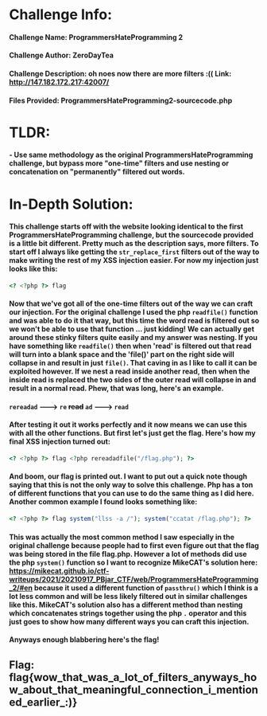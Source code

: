 # Challenge Info:

#### Challenge Name: ProgrammersHateProgramming 2

#### Challenge Author: ZeroDayTea

#### Challenge Description: oh noes now there are more filters :(( Link: http://147.182.172.217:42007/

#### Files Provided: ProgrammersHateProgramming2-sourcecode.php

# TLDR:

#### - Use same methodology as the original ProgrammersHateProgramming challenge, but bypass more "one-time" filters and use nesting or concatenation on "permanently" filtered out words.

# In-Depth Solution: 

#### This challenge starts off with the website looking identical to the first ProgrammersHateProgramming challenge, but the sourcecode provided is a little bit different. Pretty much as the description says, more filters. To start off I always like getting the `str_replace_first` filters out of the way to make writing the rest of my XSS injection easier. For now my injection just looks like this:

```php
<? <?php ?> flag
```

#### Now that we've got all of the one-time filters out of the way we can craft our injection. For the original challenge I used the php `readfile()` function and was able to do it that way, but this time the word read is filtered out so we won't be able to use that function ... just kidding! We can actually get around these stinky filters quite easily and my answer was **nesting**. If you have something like `readfile()` then when 'read' is filtered out that read will turn into a blank space and the 'file()' part on the right side will collapse in and result in just `file()`. That caving in as I like to call it can be exploited however. If we nest a read inside another read, then when the inside read is replaced the two sides of the outer read will collapse in and result in a normal read. Phew, that was long, here's an example.

#### `rereadad` ---> `re` ~~read~~ `ad` ---> `read`

#### After testing it out it works perfectly and it now means we can use this with all the other functions. But first let's just get the flag. Here's how my final XSS injection turned out:

```php
<? <?php ?> flag <?php rereadadfile("/flag.php"); ?>
```

#### And boom, our flag is printed out. I want to put out a quick note though saying that this is not the only way to solve this challenge. Php has a ton of different functions that you can use to do the same thing as I did here. Another common example I found looks something like:

```php
<? <?php ?> flag system("llss -a /"); system("ccatat /flag.php"); ?>
```

#### This was actually the most common method I saw especially in the original challenge because people had to first even figure out that the flag was being stored in the file flag.php. However a lot of methods did use the php `system()` function so I want to recognize MikeCAT's solution here: https://mikecat.github.io/ctf-writeups/2021/20210917_PBjar_CTF/web/ProgrammersHateProgramming_2/#en because it used a different function of `passthru()` which I think is a lot less common and will be less likely filtered out in similar challenges like this. MikeCAT's solution also has a different method than nesting which concatenates strings together using the php `.` operator and this just goes to show how many different ways you can craft this injection.

#### Anyways enough blabbering here's the flag!

## Flag: flag{wow_that_was_a_lot_of_filters_anyways_how_about_that_meaningful_connection_i_mentioned_earlier_:)}
